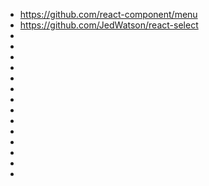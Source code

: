  * https://github.com/react-component/menu
 * https://github.com/JedWatson/react-select
 *
 *
 *
 *
 *
 *
 *
 *
 * 
 *
 *
 *
 *
 *
